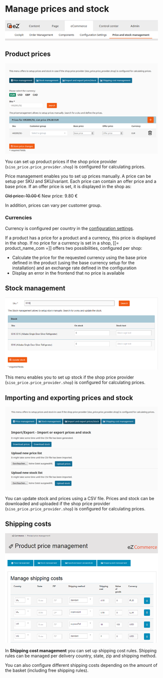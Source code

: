 # Manage prices and stock

![](img/manage_prices_menu.png)

## Product prices

![](img/price_management_prices.png)

You can set up product prices if the shop price provider (`siso_price.price_provider.shop`) is configured for calculating prices.

Price management enables you to set up prices manually. A price can be setup per SKU and SKU/variant.
Each price can contain an offer price and a base price.
If an offer price is set, it is displayed in the shop as:

~~Old price: 10.00 €~~ New price: 9.80 €

In addition, prices can vary per customer group.

### Currencies

Currency is configured per country in the [configuration settings](https://doc.ezplatform.com/en/master/guide/configuration/configuration.md#currencies-used-per-country).

If a product has a price for a product and a currency, this price is displayed in the shop.
If no price for a currency is set in a shop, [[= product_name_com =]] offers two possibilities, configured per shop:

- Calculate the price for the requested currency using the base price defined in the product
(using the base currency setup for the installation) and an exchange rate defined in the configuration
- Display an error in the frontend that no price is available

## Stock management

![](img/stock_management.png)

This menu enables you to set up stock if the shop price provider (`siso_price.price_provider.shop`) is configured for calculating prices.

## Importing and exporting prices and stock

![](img/import_export_prices.png)

You can update stock and prices using a CSV file.
Prices and stock can be downloaded and uploaded if the shop price provider (`siso_price.price_provider.shop`) is configured for calculating prices.

## Shipping costs

![](img/shipping_costs.png)

In **Shipping cost management** you can set up shipping cost rules. Shipping rules can be managed per delivery country, state, zip and shipping method.

You can also configure different shipping costs depending on the amount of the basket (including free shipping rules).
